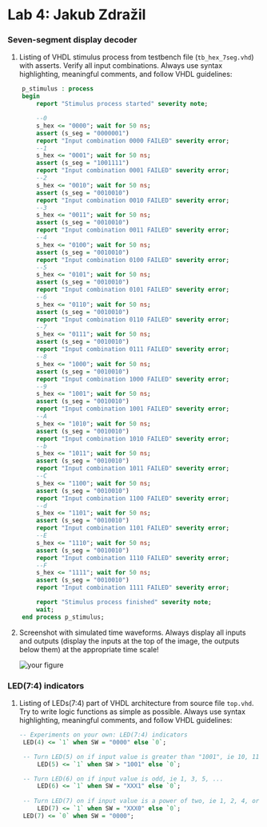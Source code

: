 # Lab 4: Jakub Zdražil

### Seven-segment display decoder

1. Listing of VHDL stimulus process from testbench file (`tb_hex_7seg.vhd`) with asserts. Verify all input combinations. Always use syntax highlighting, meaningful comments, and follow VHDL guidelines:

```vhdl
    p_stimulus : process
    begin
        report "Stimulus process started" severity note;

        --0
        s_hex <= "0000"; wait for 50 ns;
        assert (s_seg = "0000001")
        report "Input combination 0000 FAILED" severity error;
        --1
        s_hex <= "0001"; wait for 50 ns;
        assert (s_seg = "1001111")
        report "Input combination 0001 FAILED" severity error;
        --2
        s_hex <= "0010"; wait for 50 ns;
        assert (s_seg = "0010010")
        report "Input combination 0010 FAILED" severity error;
        --3
        s_hex <= "0011"; wait for 50 ns;
        assert (s_seg = "0010010")
        report "Input combination 0011 FAILED" severity error;
        --4
        s_hex <= "0100"; wait for 50 ns;
        assert (s_seg = "0010010")
        report "Input combination 0100 FAILED" severity error;
        --5
        s_hex <= "0101"; wait for 50 ns;
        assert (s_seg = "0010010")
        report "Input combination 0101 FAILED" severity error;
        --6
        s_hex <= "0110"; wait for 50 ns;
        assert (s_seg = "0010010")
        report "Input combination 0110 FAILED" severity error;
        --7
        s_hex <= "0111"; wait for 50 ns;
        assert (s_seg = "0010010")
        report "Input combination 0111 FAILED" severity error;
        --8
        s_hex <= "1000"; wait for 50 ns;
        assert (s_seg = "0010010")
        report "Input combination 1000 FAILED" severity error;
        --9
        s_hex <= "1001"; wait for 50 ns;
        assert (s_seg = "0010010")
        report "Input combination 1001 FAILED" severity error;
        --A
        s_hex <= "1010"; wait for 50 ns;
        assert (s_seg = "0010010")
        report "Input combination 1010 FAILED" severity error;
        --b
        s_hex <= "1011"; wait for 50 ns;
        assert (s_seg = "0010010")
        report "Input combination 1011 FAILED" severity error;
        --C
        s_hex <= "1100"; wait for 50 ns;
        assert (s_seg = "0010010")
        report "Input combination 1100 FAILED" severity error;
        --d
        s_hex <= "1101"; wait for 50 ns;
        assert (s_seg = "0010010")
        report "Input combination 1101 FAILED" severity error;
        --E
        s_hex <= "1110"; wait for 50 ns;
        assert (s_seg = "0010010")
        report "Input combination 1110 FAILED" severity error;
        --F
        s_hex <= "1111"; wait for 50 ns;
        assert (s_seg = "0010010")
        report "Input combination 1111 FAILED" severity error;

        report "Stimulus process finished" severity note;
        wait;
    end process p_stimulus;
```

2. Screenshot with simulated time waveforms. Always display all inputs and outputs (display the inputs at the top of the image, the outputs below them) at the appropriate time scale!

   ![your figure](https://github.com/xzdraz12/digital-electronics-1/blob/main/labs/04-segment/Sn%C3%ADmek%20obrazovky%20(2).png)

### LED(7:4) indicators

1. Listing of LEDs(7:4) part of VHDL architecture from source file `top.vhd`. Try to write logic functions as simple as possible. Always use syntax highlighting, meaningful comments, and follow VHDL guidelines:

   ```vhdl
   -- Experiments on your own: LED(7:4) indicators 
  	LED(4) <= `1` when SW = "0000" else `0`;

    -- Turn LED(5) on if input value is greater than "1001", ie 10, 11, 12, ...
      	LED(5) <= `1` when SW > "1001" else `0`;

    -- Turn LED(6) on if input value is odd, ie 1, 3, 5, ...
     	LED(6) <= `1` when SW = "XXX1" else `0`;
      
    -- Turn LED(7) on if input value is a power of two, ie 1, 2, 4, or 8
      	LED(7) <= `1` when SW = "XXX0" else `0`;
  	LED(7) <= `0` when SW = "0000";
   ```